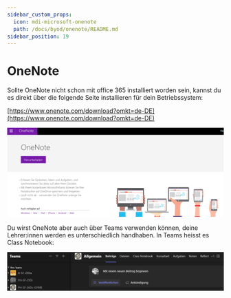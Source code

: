```yaml
---
sidebar_custom_props:
  icon: mdi-microsoft-onenote
  path: /docs/byod/onenote/README.md
sidebar_position: 19
---
```


# OneNote

Sollte OneNote nicht schon mit office 365 installiert worden sein, kannst du es direkt über die folgende Seite installieren für dein Betriebssystem:

[https://www.onenote.com/download?omkt=de-DE](https://www.onenote.com/download?omkt=de-DE)

![](./OneNote1.png)

Du wirst OneNote aber auch über Teams verwenden können, deine Lehrer:innen werden es unterschiedlich handhaben. In Teams heisst es Class Notebook:

![](./OneNote.png)